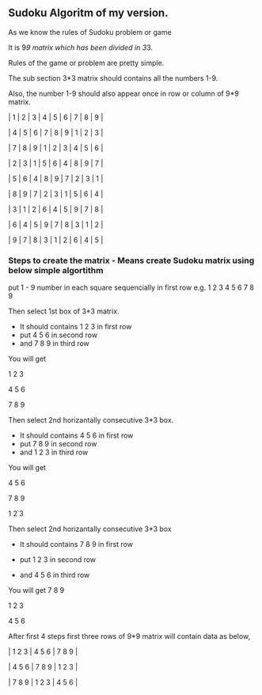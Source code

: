 ## Sudoku Algoritm of my version.

As we know the rules of Sudoku problem or game

It is 9*9 matrix which has been divided in 3*3.

Rules of the game or problem are pretty simple.

The sub section 3*3 matrix should contains all the numbers 1-9.

Also, the number 1-9 should also appear once in row or column of 9*9 matrix. 


|   1   |	  2   |   3   |	  4   |	  5   | 	6   |	  7   |   8   |	  9   |

|   4   |	  5   |	  6   |	  7	  |   8	  |   9   | 	1	  |   2 	|   3   |

|   7	  |   8 	|   9 	|   1   | 	2   | 	3   |	  4	  |   5   | 	6   |

|   2	  |   3	  |   1   | 	5   |	  6   | 	4   |	  8   |	  9   |	  7   |

|   5   | 	6   | 	4   |	  8   |	  9   | 	7   |	  2   | 	3   | 	1   |

|   8   | 	9   |	  7   |	  2   | 	3   |	  1   | 	5   | 	6   | 	4   |

|   3   |	  1   |	  2   |	  6   |	  4   |	  5   | 	9   | 	7   | 	8   |

|   6	  |   4   |	  5   |	  9   |	  7   | 	8   |	  3   |	  1   | 	2   |

|   9   |	  7   | 	8   |	  3   | 	1   |	  2   | 	6   |	  4   |   5   |


### Steps to create the matrix - Means create Sudoku matrix using below simple algortithm

put 1 - 9 number in each square sequencially in first row e.g. 1 2 3 4 5 6 7 8 9

Then select 1st box of 3*3 matrix.
  * It should contains 1 2 3 in first row
  * put 4 5 6 in second row 
  * and 7 8 9 in third row

You will get 

1 2 3 

4 5 6 

7 8 9

Then select 2nd horizantally consecutive 3*3 box.

  * It should contains 4 5 6 in first row 
  * put 7 8 9 in second row 
  * and 1 2 3 in third row

You will get

4 5 6 

7 8 9 

1 2 3

Then select 2nd horizantally consecutive 3*3 box 

* It should contains 7 8 9 in first row 

* put 1 2 3 in second row 

* and 4 5 6 in third row

You will get 
7 8 9 

1 2 3

4 5 6

After first 4 steps first three rows of 9*9 matrix will contain data as below,

| 1 2 3 | 4 5 6 | 7 8 9 | 

| 4 5 6 | 7 8 9 | 1 2 3 | 

| 7 8 9 | 1 2 3 | 4 5 6 |
